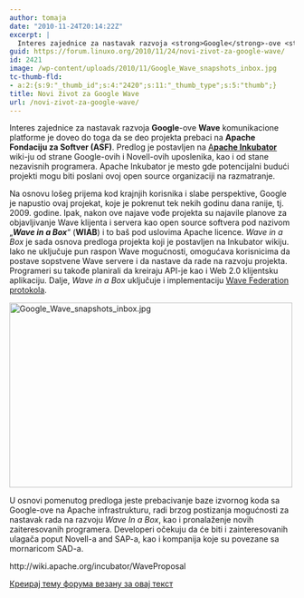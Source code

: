 ```yaml
---
author: tomaja
date: "2010-11-24T20:14:22Z"
excerpt: |
  Interes zajednice za nastavak razvoja <strong>Google</strong>-ove <strong>Wave</strong> komunikacione platforme je doveo do toga da se deo projekta prebaci na <strong>Apache Fondaciju za Softver (ASF)</strong>. Predlog je postavljen na <a href="http://incubator.apache.org/">A<strong>pache Inkubator</strong></a> wiki-ju od strane Google-ovih i Novell-ovih uposlenika, kao i od stane nezavisnih programera. Apache Inkubator je mesto gde potencijalni budući projekti mogu biti poslani ovoj open source organizaciji na razmatranje.
guid: https://forum.linuxo.org/2010/11/24/novi-zivot-za-google-wave/
id: 2421
image: /wp-content/uploads/2010/11/Google_Wave_snapshots_inbox.jpg
tc-thumb-fld:
- a:2:{s:9:"_thumb_id";s:4:"2420";s:11:"_thumb_type";s:5:"thumb";}
title: Novi život za Google Wave
url: /novi-zivot-za-google-wave/
---
```

Interes zajednice za nastavak razvoja **Google**-ove **Wave** komunikacione platforme je doveo do toga da se deo projekta prebaci na **Apache Fondaciju za Softver (ASF)**. Predlog je postavljen na [A**pache Inkubator**](http://incubator.apache.org/) wiki-ju od strane Google-ovih i Novell-ovih uposlenika, kao i od stane nezavisnih programera. Apache Inkubator je mesto gde potencijalni budući projekti mogu biti poslani ovoj open source organizaciji na razmatranje.

Na osnovu lošeg prijema kod krajnjih korisnika i slabe perspektive, Google je napustio ovaj projekat, koje je pokrenut tek nekih godinu dana ranije, tj. 2009. godine. Ipak, nakon ove najave vođe projekta su najavile planove za objavljivanje Wave klijenta i servera kao open source softvera pod nazivom &#8222;**_Wave in a Box_**&#8220; (**WIAB**) i to baš pod uslovima Apache licence. _Wave in a Box_ je sada osnova predloga projekta koji je postavljen na Inkubator wikiju. Iako ne uključuje pun raspon Wave mogućnosti, omogućava korisnicima da postave sopstvene Wave servere i da nastave da rade na razvoju projekta. Programeri su takođe planirali da kreiraju API-je kao i Web 2.0 klijentsku aplikaciju. Dalje, _Wave in a Box_ uključuje i implementaciju [Wave Federation protokola](http://www.waveprotocol.org/).

<img class=" size-full wp-image-2420" src="https://linuxo.org/wp-content/uploads/2010/11/Google_Wave_snapshots_inbox.jpg" width="500" height="326" alt="Google_Wave_snapshots_inbox.jpg" srcset="https://linuxo.org/wp-content/uploads/2010/11/Google_Wave_snapshots_inbox.jpg 500w, https://linuxo.org/wp-content/uploads/2010/11/Google_Wave_snapshots_inbox-300x196.jpg 300w" sizes="(max-width: 500px) 100vw, 500px" /> 

U osnovi pomenutog predloga jeste prebacivanje baze izvornog koda sa Google-ove na Apache infrastrukturu, radi brzog postizanja mogućnosti za nastavak rada na razvoju _Wave In a Box_, kao i pronalaženje novih zaiteresovanih programera. Developeri očekuju da će biti i zainteresovanih ulagača poput Novell-a and SAP-a, kao i kompanija koje su povezane sa mornaricom SAD-a.

<p class="info">
  http://wiki.apache.org/incubator/WaveProposal
</p>

[Креирај тему форума везану за овај текст](https://linuxo.org/nova-tema-na-forumu/?se_pid=2421)